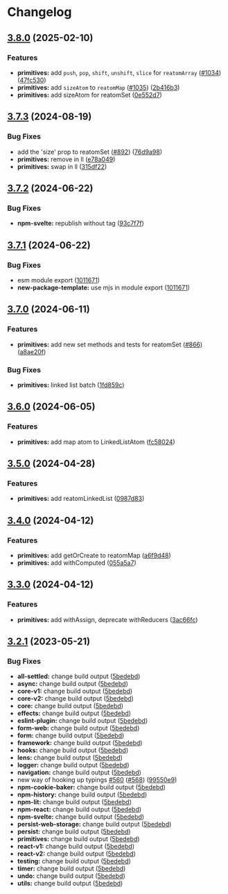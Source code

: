 # Changelog

## [3.8.0](https://github.com/artalar/reatom/compare/primitives-v3.7.3...primitives-v3.8.0) (2025-02-10)


### Features

* **primitives:** add `push`, `pop`, `shift`, `unshift`, `slice` for `reatomArray` ([#1034](https://github.com/artalar/reatom/issues/1034)) ([47fc530](https://github.com/artalar/reatom/commit/47fc530990449fdeffcc605ca6c07e8d18bce4b9))
* **primitives:** add `sizeAtom` to `reatomMap` ([#1035](https://github.com/artalar/reatom/issues/1035)) ([2b416b3](https://github.com/artalar/reatom/commit/2b416b3d0d498ab353993d2d7803dd683001add3))
* **primitives:** add sizeAtom for reatomSet ([0e552d7](https://github.com/artalar/reatom/commit/0e552d7e5be1c050c308a23940c922eecbb3f368))

## [3.7.3](https://github.com/artalar/reatom/compare/primitives-v3.7.2...primitives-v3.7.3) (2024-08-19)


### Bug Fixes

* add the 'size' prop to reatomSet ([#892](https://github.com/artalar/reatom/issues/892)) ([76d9a98](https://github.com/artalar/reatom/commit/76d9a986e2e897119a3708a117cc849ccd65f234))
* **primitives:** remove in ll ([e78a049](https://github.com/artalar/reatom/commit/e78a049faf52e6924f74acc2907d16701517423c))
* **primitives:** swap in ll ([315df22](https://github.com/artalar/reatom/commit/315df224f9a17203905e7a10f5f0082812415244))

## [3.7.2](https://github.com/artalar/reatom/compare/primitives-v3.7.1...primitives-v3.7.2) (2024-06-22)


### Bug Fixes

* **npm-svelte:** republish without tag ([93c7f7f](https://github.com/artalar/reatom/commit/93c7f7f5ec58247b1b3aec854cd83b0a0ecd6a6c))

## [3.7.1](https://github.com/artalar/reatom/compare/primitives-v3.7.0...primitives-v3.7.1) (2024-06-22)


### Bug Fixes

* esm module export ([1011671](https://github.com/artalar/reatom/commit/10116719dd92d8102352a39e4ed772b8173d8668))
* **new-package-template:** use mjs in module export ([1011671](https://github.com/artalar/reatom/commit/10116719dd92d8102352a39e4ed772b8173d8668))

## [3.7.0](https://github.com/artalar/reatom/compare/primitives-v3.6.0...primitives-v3.7.0) (2024-06-11)


### Features

* **primitives:** add new set methods and tests for reatomSet ([#866](https://github.com/artalar/reatom/issues/866)) ([a8ae20f](https://github.com/artalar/reatom/commit/a8ae20f9abe8adbde4e4c44247578a00b227e5e3))


### Bug Fixes

* **primitives:** linked list batch ([1fd859c](https://github.com/artalar/reatom/commit/1fd859c7309e4e398a578a1b278fdded434c026b))

## [3.6.0](https://github.com/artalar/reatom/compare/primitives-v3.5.0...primitives-v3.6.0) (2024-06-05)


### Features

* **primitives:** add map atom to LinkedListAtom ([fc58024](https://github.com/artalar/reatom/commit/fc580241e3867040a4513690a6b976d39f3ac6c0))

## [3.5.0](https://github.com/artalar/reatom/compare/primitives-v3.4.0...primitives-v3.5.0) (2024-04-28)


### Features

* **primitives:** add reatomLinkedList ([0987d83](https://github.com/artalar/reatom/commit/0987d83df0aec36996ce16a8890012773358c7ac))

## [3.4.0](https://github.com/artalar/reatom/compare/primitives-v3.3.0...primitives-v3.4.0) (2024-04-12)


### Features

* **primitives:** add getOrCreate to reatomMap ([a6f9d48](https://github.com/artalar/reatom/commit/a6f9d4843e7e983d1a37b0c3a85214642a4d0925))
* **primitives:** add withComputed ([055a5a7](https://github.com/artalar/reatom/commit/055a5a72524a5ce147ebbb1d7cbb4af7c9d88ca3))

## [3.3.0](https://github.com/artalar/reatom/compare/primitives-v3.2.1...primitives-v3.3.0) (2024-04-12)


### Features

* **primitives:** add withAssign, deprecate withReducers ([3ac66fc](https://github.com/artalar/reatom/commit/3ac66fc76fffa4ef05e9782d93c982020188196f))

## [3.2.1](https://github.com/artalar/reatom/compare/primitives-v3.2.0...primitives-v3.2.1) (2023-05-21)


### Bug Fixes

* **all-settled:** change build output ([5bedebd](https://github.com/artalar/reatom/commit/5bedebda3a1ee92850d10f767686303b8ec2ba0e))
* **async:** change build output ([5bedebd](https://github.com/artalar/reatom/commit/5bedebda3a1ee92850d10f767686303b8ec2ba0e))
* **core-v1:** change build output ([5bedebd](https://github.com/artalar/reatom/commit/5bedebda3a1ee92850d10f767686303b8ec2ba0e))
* **core-v2:** change build output ([5bedebd](https://github.com/artalar/reatom/commit/5bedebda3a1ee92850d10f767686303b8ec2ba0e))
* **core:** change build output ([5bedebd](https://github.com/artalar/reatom/commit/5bedebda3a1ee92850d10f767686303b8ec2ba0e))
* **effects:** change build output ([5bedebd](https://github.com/artalar/reatom/commit/5bedebda3a1ee92850d10f767686303b8ec2ba0e))
* **eslint-plugin:** change build output ([5bedebd](https://github.com/artalar/reatom/commit/5bedebda3a1ee92850d10f767686303b8ec2ba0e))
* **form-web:** change build output ([5bedebd](https://github.com/artalar/reatom/commit/5bedebda3a1ee92850d10f767686303b8ec2ba0e))
* **form:** change build output ([5bedebd](https://github.com/artalar/reatom/commit/5bedebda3a1ee92850d10f767686303b8ec2ba0e))
* **framework:** change build output ([5bedebd](https://github.com/artalar/reatom/commit/5bedebda3a1ee92850d10f767686303b8ec2ba0e))
* **hooks:** change build output ([5bedebd](https://github.com/artalar/reatom/commit/5bedebda3a1ee92850d10f767686303b8ec2ba0e))
* **lens:** change build output ([5bedebd](https://github.com/artalar/reatom/commit/5bedebda3a1ee92850d10f767686303b8ec2ba0e))
* **logger:** change build output ([5bedebd](https://github.com/artalar/reatom/commit/5bedebda3a1ee92850d10f767686303b8ec2ba0e))
* **navigation:** change build output ([5bedebd](https://github.com/artalar/reatom/commit/5bedebda3a1ee92850d10f767686303b8ec2ba0e))
* new way of hooking up typings [#560](https://github.com/artalar/reatom/issues/560) ([#568](https://github.com/artalar/reatom/issues/568)) ([99550e9](https://github.com/artalar/reatom/commit/99550e98c34df7efd8431282a868a0483bed5dc8))
* **npm-cookie-baker:** change build output ([5bedebd](https://github.com/artalar/reatom/commit/5bedebda3a1ee92850d10f767686303b8ec2ba0e))
* **npm-history:** change build output ([5bedebd](https://github.com/artalar/reatom/commit/5bedebda3a1ee92850d10f767686303b8ec2ba0e))
* **npm-lit:** change build output ([5bedebd](https://github.com/artalar/reatom/commit/5bedebda3a1ee92850d10f767686303b8ec2ba0e))
* **npm-react:** change build output ([5bedebd](https://github.com/artalar/reatom/commit/5bedebda3a1ee92850d10f767686303b8ec2ba0e))
* **npm-svelte:** change build output ([5bedebd](https://github.com/artalar/reatom/commit/5bedebda3a1ee92850d10f767686303b8ec2ba0e))
* **persist-web-storage:** change build output ([5bedebd](https://github.com/artalar/reatom/commit/5bedebda3a1ee92850d10f767686303b8ec2ba0e))
* **persist:** change build output ([5bedebd](https://github.com/artalar/reatom/commit/5bedebda3a1ee92850d10f767686303b8ec2ba0e))
* **primitives:** change build output ([5bedebd](https://github.com/artalar/reatom/commit/5bedebda3a1ee92850d10f767686303b8ec2ba0e))
* **react-v1:** change build output ([5bedebd](https://github.com/artalar/reatom/commit/5bedebda3a1ee92850d10f767686303b8ec2ba0e))
* **react-v2:** change build output ([5bedebd](https://github.com/artalar/reatom/commit/5bedebda3a1ee92850d10f767686303b8ec2ba0e))
* **testing:** change build output ([5bedebd](https://github.com/artalar/reatom/commit/5bedebda3a1ee92850d10f767686303b8ec2ba0e))
* **timer:** change build output ([5bedebd](https://github.com/artalar/reatom/commit/5bedebda3a1ee92850d10f767686303b8ec2ba0e))
* **undo:** change build output ([5bedebd](https://github.com/artalar/reatom/commit/5bedebda3a1ee92850d10f767686303b8ec2ba0e))
* **utils:** change build output ([5bedebd](https://github.com/artalar/reatom/commit/5bedebda3a1ee92850d10f767686303b8ec2ba0e))
